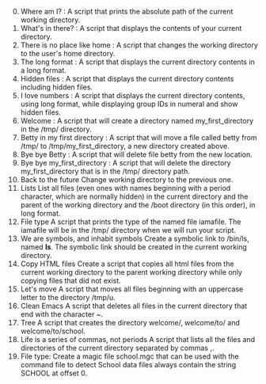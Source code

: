 0. Where am I? : A script that prints the absolute path of the current working directory.
1. What's in there? : A script that displays the contents of your current directory.
2. There is no place like home : A script that changes the working directory to the user's home directory.
3. The long format : A script that displays the current directory contents in a long format.
4. Hidden files : A script that displays the current directory contents including hidden files.
5. I love numbers : A script that displays the current directory contents, using long format, while displaying group IDs in numeral and show hidden files.
6. Welcome : A script that will create a directory named my_first_directory in the /tmp/ directory.
7. Betty in my first directory : A script that will move a file called betty from /tmp/ to /tmp/my_first_directory, a new directory created above.
8. Bye bye Betty : A script that will delete file betty from the new location.
9. Bye bye my_first_directory : A script that will delete the directory my_first_directory that is in the /tmp/ directory path.
10. Back to the future Change working directory to the previous one.
11. Lists List all files (even ones with names beginning with a period character, which are normally hidden) in the current directory and the parent of the working directory and the /boot directory (in this order), in long format.
12. File type A script that prints the type of the named file iamafile. The iamafile will be in the /tmp/ directory when we will run your script.
13. We are symbols, and inhabit symbols Create a symbolic link to /bin/ls, named __ls__. The symbolic link should be created in the current working directory.
14. Copy HTML files Create a script that copies all html files from the current working directory to the parent working directory while only copying files that did not exist.
15. Let's move A script that moves all files beginning with an uppercase letter to the directory /tmp/u.
16. Clean Emacs A script that deletes all files in the current directory that end with the character ~.
17. Tree A script that creates the directory welcome/, welcome/to/ and welcome/to/school.
18. Life is a series of commas, not periods A script that lists all the files and directories of the current directory separated by commas ,.
19. File type: Create a magic file school.mgc that can be used with the command file to detect School data files always contain the string SCHOOL at offset 0.
